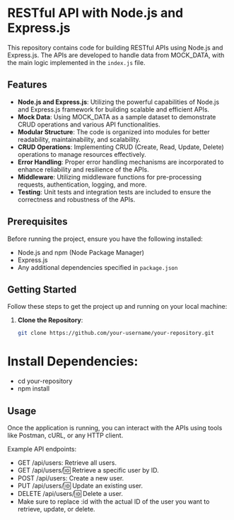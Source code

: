 # RESTful API with Node.js and Express.js

This repository contains code for building RESTful APIs using Node.js and Express.js. The APIs are developed to handle data from MOCK_DATA, with the main logic implemented in the `index.js` file.

## Features

- **Node.js and Express.js**: Utilizing the powerful capabilities of Node.js and Express.js framework for building scalable and efficient APIs.
- **Mock Data**: Using MOCK_DATA as a sample dataset to demonstrate CRUD operations and various API functionalities.
- **Modular Structure**: The code is organized into modules for better readability, maintainability, and scalability.
- **CRUD Operations**: Implementing CRUD (Create, Read, Update, Delete) operations to manage resources effectively.
- **Error Handling**: Proper error handling mechanisms are incorporated to enhance reliability and resilience of the APIs.
- **Middleware**: Utilizing middleware functions for pre-processing requests, authentication, logging, and more.
- **Testing**: Unit tests and integration tests are included to ensure the correctness and robustness of the APIs.

## Prerequisites

Before running the project, ensure you have the following installed:

- Node.js and npm (Node Package Manager)
- Express.js
- Any additional dependencies specified in `package.json`

## Getting Started

Follow these steps to get the project up and running on your local machine:

1. **Clone the Repository**:

   ```bash
   git clone https://github.com/your-username/your-repository.git
# Install Dependencies:
- cd your-repository
- npm install



## Usage
Once the application is running, you can interact with the APIs using tools like Postman, cURL, or any HTTP client.

Example API endpoints:

- GET /api/users: Retrieve all users.
- GET /api/users/:id: Retrieve a specific user by ID.
- POST /api/users: Create a new user.
- PUT /api/users/:id: Update an existing user.
- DELETE /api/users/:id: Delete a user.
- Make sure to replace :id with the actual ID of the user you want to retrieve, update, or delete.
